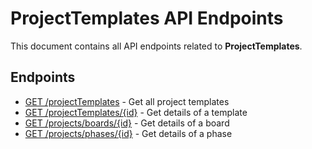 # ProjectTemplates API Endpoints

This document contains all API endpoints related to **ProjectTemplates**.

## Endpoints

- [GET /projectTemplates](./getprojecttemplates.md) - Get all project templates
- [GET /projectTemplates/{id}](./getprojecttemplate.md) - Get details of a template
- [GET /projects/boards/{id}](./getprojectsboard.md) - Get details of a board
- [GET /projects/phases/{id}](./getprojectsphase.md) - Get details of a phase